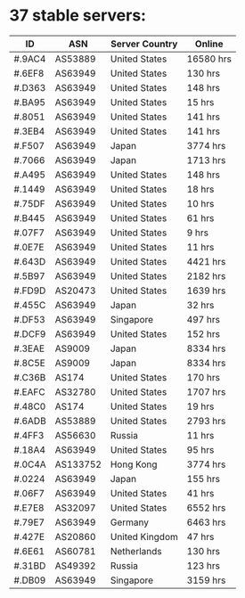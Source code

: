 # 37 stable servers:

| ID | ASN | Server Country | Online |
| ------ | ------ | ------ | ------ |
| #.9AC4 | AS53889 | United States | 16580 hrs |
| #.6EF8 | AS63949 | United States | 130 hrs |
| #.D363 | AS63949 | United States | 148 hrs |
| #.BA95 | AS63949 | United States | 15 hrs |
| #.8051 | AS63949 | United States | 141 hrs |
| #.3EB4 | AS63949 | United States | 141 hrs |
| #.F507 | AS63949 | Japan | 3774 hrs |
| #.7066 | AS63949 | Japan | 1713 hrs |
| #.A495 | AS63949 | United States | 148 hrs |
| #.1449 | AS63949 | United States | 18 hrs |
| #.75DF | AS63949 | United States | 10 hrs |
| #.B445 | AS63949 | United States | 61 hrs |
| #.07F7 | AS63949 | United States | 9 hrs |
| #.0E7E | AS63949 | United States | 11 hrs |
| #.643D | AS63949 | United States | 4421 hrs |
| #.5B97 | AS63949 | United States | 2182 hrs |
| #.FD9D | AS20473 | United States | 1639 hrs |
| #.455C | AS63949 | Japan | 32 hrs |
| #.DF53 | AS63949 | Singapore | 497 hrs |
| #.DCF9 | AS63949 | United States | 152 hrs |
| #.3EAE | AS9009 | Japan | 8334 hrs |
| #.8C5E | AS9009 | Japan | 8334 hrs |
| #.C36B | AS174 | United States | 170 hrs |
| #.EAFC | AS32780 | United States | 1707 hrs |
| #.48C0 | AS174 | United States | 19 hrs |
| #.6ADB | AS53889 | United States | 2793 hrs |
| #.4FF3 | AS56630 | Russia | 11 hrs |
| #.18A4 | AS63949 | United States | 95 hrs |
| #.0C4A | AS133752 | Hong Kong | 3774 hrs |
| #.0224 | AS63949 | Japan | 155 hrs |
| #.06F7 | AS63949 | United States | 41 hrs |
| #.E7E8 | AS32097 | United States | 6552 hrs |
| #.79E7 | AS63949 | Germany | 6463 hrs |
| #.427E | AS20860 | United Kingdom | 47 hrs |
| #.6E61 | AS60781 | Netherlands | 130 hrs |
| #.31BD | AS49392 | Russia | 123 hrs |
| #.DB09 | AS63949 | Singapore | 3159 hrs |

